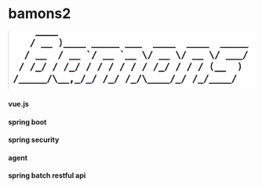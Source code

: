 # bamons2

![Bamons](./document/image/bamons.png)

#### vue.js
#### spring boot
#### spring security
#### agent 
#### spring batch restful api